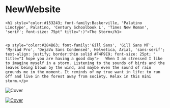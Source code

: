 


# NewWebsite
<html lang="en">
<head>
<meta charset="UTF-8">
<title>The Storm</title>
</head>
	<link rel="stylesheet" href="Style.css">
	
<body>
	
	<h1 style="color:#153243; font-family:Baskerville, 'Palatino Linotype', Palatino, 'Century Schoolbook L', 'Times New Roman', 'serif'; font-size: 75pt" title=":)">The Storm</h1>
	
	
	<p style="color:#284B63; font-family:'Gill Sans', 'Gill Sans MT', 'Myriad Pro', 'DejaVu Sans Condensed', Helvetica, Arial, 'sans-serif'; text-align: justify; border:thin solid #F4F9E9; font-size: 25pt; " title="I hope you are having a good day">	When I am stressed I like to imagine myself in a storm. Listening to the sounds of birds and the leaves being blown by the wind, and maybe even the sound of rain grounds me in the moment. It reminds of my true want in life: to run off and live in the forest away from society. Relax in this mini storm.</p>

![Cover](https://user-images.githubusercontent.com/83561106/117069002-f60fd900-acf9-11eb-8fea-dda443a320e8.jpg)

<a href="https://youtu.be/M3_bxPv34Ew"> ![Cover](https://user-images.githubusercontent.com/83561106/117067476-10e14e00-acf8-11eb-8875-5233e3ee71c1.jpg)
</a>

	
</body>

</html>
